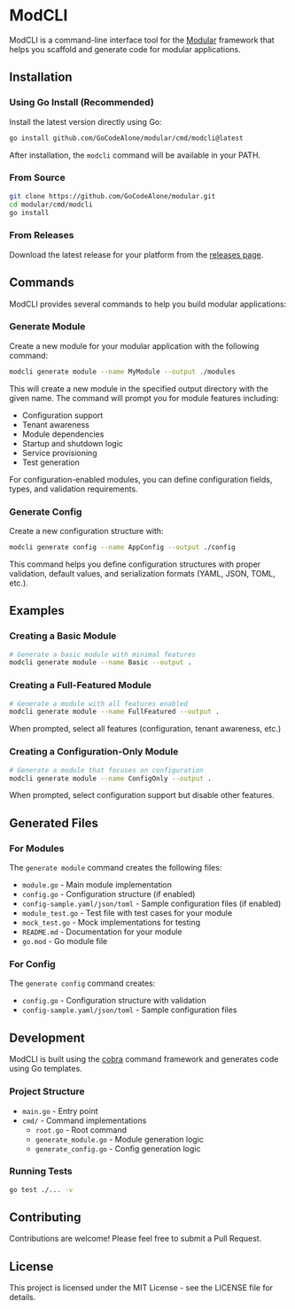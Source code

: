 # ModCLI

ModCLI is a command-line interface tool for the [Modular](https://github.com/GoCodeAlone/modular) framework that helps you scaffold and generate code for modular applications.

## Installation

### Using Go Install (Recommended)

Install the latest version directly using Go:

```bash
go install github.com/GoCodeAlone/modular/cmd/modcli@latest
```

After installation, the `modcli` command will be available in your PATH.

### From Source

```bash
git clone https://github.com/GoCodeAlone/modular.git
cd modular/cmd/modcli
go install
```

### From Releases

Download the latest release for your platform from the [releases page](https://github.com/GoCodeAlone/modular/releases).

## Commands

ModCLI provides several commands to help you build modular applications:

### Generate Module

Create a new module for your modular application with the following command:

```bash
modcli generate module --name MyModule --output ./modules
```

This will create a new module in the specified output directory with the given name. The command will prompt you for module features including:

- Configuration support
- Tenant awareness
- Module dependencies
- Startup and shutdown logic
- Service provisioning
- Test generation

For configuration-enabled modules, you can define configuration fields, types, and validation requirements.

### Generate Config

Create a new configuration structure with:

```bash
modcli generate config --name AppConfig --output ./config
```

This command helps you define configuration structures with proper validation, default values, and serialization formats (YAML, JSON, TOML, etc.).

## Examples

### Creating a Basic Module

```bash
# Generate a basic module with minimal features
modcli generate module --name Basic --output .
```

### Creating a Full-Featured Module

```bash
# Generate a module with all features enabled
modcli generate module --name FullFeatured --output .
```

When prompted, select all features (configuration, tenant awareness, etc.)

### Creating a Configuration-Only Module

```bash
# Generate a module that focuses on configuration
modcli generate module --name ConfigOnly --output .
```

When prompted, select configuration support but disable other features.

## Generated Files

### For Modules

The `generate module` command creates the following files:

- `module.go` - Main module implementation
- `config.go` - Configuration structure (if enabled)
- `config-sample.yaml/json/toml` - Sample configuration files (if enabled)
- `module_test.go` - Test file with test cases for your module
- `mock_test.go` - Mock implementations for testing
- `README.md` - Documentation for your module
- `go.mod` - Go module file

### For Config

The `generate config` command creates:

- `config.go` - Configuration structure with validation
- `config-sample.yaml/json/toml` - Sample configuration files

## Development

ModCLI is built using the [cobra](https://github.com/spf13/cobra) command framework and generates code using Go templates.

### Project Structure

- `main.go` - Entry point
- `cmd/` - Command implementations
  - `root.go` - Root command
  - `generate_module.go` - Module generation logic
  - `generate_config.go` - Config generation logic

### Running Tests

```bash
go test ./... -v
```

## Contributing

Contributions are welcome! Please feel free to submit a Pull Request.

## License

This project is licensed under the MIT License - see the LICENSE file for details.